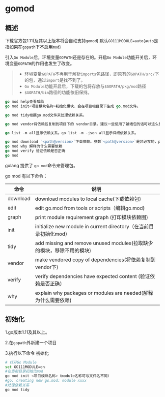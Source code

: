 # gomod

## 概述

下载官方包1.11(及其以上版本将会自动支持`gomod`) 默认`GO111MODULE=auto`(`auto`是指如果在`gopath`下不启用`mod`)

引入`Go Module`后，环境变量`GOPATH`还是存在的。开启`Go Module`功能开关后，环境变量`GOPATH`的作用也发生了改变。

> - 环境变量`GOPATH`不再用于解析`imports`包路径，即原有的`GOPATH/src/`下的包，通过`import`是找不到了。
> - `Go Module`功能开启后，下载的包将存放与`$GOPATH/pkg/mod`路径
> - `$GOPATH/bin`路径的功能依旧保持。

```go
go mod help查看帮助
go mod init<项目模块名称>初始化模块，会在项目根目录下生成 go.mod文件。

go mod tidy根据go.mod文件来处理依赖关系。

go mod vendor将依赖包复制到项目下的 vendor目录。建议一些使用了被墙包的话可以这么处理，方便用户快速使用命令go build -mod=vendor编译

go list -m all显示依赖关系。go list -m -json all显示详细依赖关系。

go mod download `<path@version>`下载依赖。参数`<path@version>`是非必写的，path是包的路径，version是包的版本。
go mod why 解释为什么需要依赖
go mod verify 验证依赖是否正确
go mod
```

golang 提供了 `go mod`命令来管理包。

go mod 有以下命令：

| 命令     | 说明                                                         |
| -------- | ------------------------------------------------------------ |
| download | download modules to local cache(下载依赖包)                  |
| edit     | edit go.mod from tools or scripts（编辑go.mod)               |
| graph    | print module requirement graph (打印模块依赖图)              |
| init     | initialize new module in current directory（在当前目录初始化mod） |
| tidy     | add missing and remove unused modules(拉取缺少的模块，移除不用的模块) |
| vendor   | make vendored copy of dependencies(将依赖复制到vendor下)     |
| verify   | verify dependencies have expected content (验证依赖是否正确） |
| why      | explain why packages or modules are needed(解释为什么需要依赖) |

## 初始化

1.go版本1.11及其以上。

2.在`gopath`外新建一个项目

3.执行以下命令 初始化

```sh
# 打开Go Module
set GO111MODULE=on
#在当前目录初始化mod
go mod init <项目模块名称>（module名称可与文件名不同）
#go: creating new go.mod: module xxxx
#处理依赖关系
go mod tidy
```
